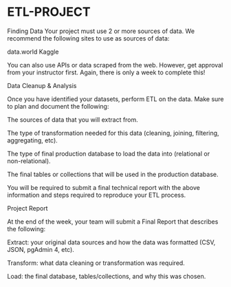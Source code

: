# ETL-PROJECT

Finding Data
  Your project must use 2 or more sources of data. We recommend the following sites to use as sources of data:

  data.world
  Kaggle

  You can also use APIs or data scraped from the web. However, get approval from your instructor first. Again, there is only a week to complete this!

Data Cleanup & Analysis
  
  Once you have identified your datasets, perform ETL on the data. Make sure to plan and document the following:

  The sources of data that you will extract from.

  The type of transformation needed for this data (cleaning, joining, filtering, aggregating, etc).

  The type of final production database to load the data into (relational or non-relational).

  The final tables or collections that will be used in the production database.

  You will be required to submit a final technical report with the above information and steps required to reproduce your ETL process.

Project Report
  
  At the end of the week, your team will submit a Final Report that describes the following:

  Extract: your original data sources and how the data was formatted (CSV, JSON, pgAdmin 4, etc).

  Transform: what data cleaning or transformation was required.

  Load: the final database, tables/collections, and why this was chosen.
